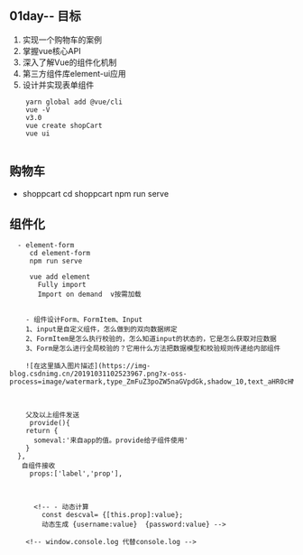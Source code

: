 
##  01day-- 目标
1. 实现一个购物车的案例
2. 掌握vue核心API  
3. 深入了解Vue的组件化机制
4. 第三方组件库element-ui应用
5. 设计并实现表单组件

```
    yarn global add @vue/cli
    vue -V   
    v3.0
    vue create shopCart
    vue ui
 
```

## 购物车
  - shoppcart
     cd shoppcart
    npm run serve
## 组件化
```
  - element-form
     cd element-form
     npm run serve

     vue add element
       Fully import 
       Import on demand  v按需加载
    

    - 组件设计Form、FormItem、Input
    1、input是自定义组件，怎么做到的双向数据绑定
    2、FormItem是怎么执行校验的，怎么知道input的状态的，它是怎么获取对应数据
    3、Form是怎么进行全局校验的？它用什么方法把数据模型和校验规则传递给内部组件

    ![在这里插入图片描述](https://img-blog.csdnimg.cn/20191031102523967.png?x-oss-process=image/watermark,type_ZmFuZ3poZW5naGVpdGk,shadow_10,text_aHR0cHM6Ly9ibG9nLmNzZG4ubmV0L3dlaXhpbl80NDE2MDM4NQ==,size_16,color_FFFFFF,t_70)



    父及以上组件发送
     provide(){
    return {
      someval:'来自app的值。provide给子组件使用'
    }
  },
   自组件接收
     props:['label','prop'],



      <!-- - 动态计算
        const descval= {[this.prop]:value};   
        动态生成 {username:value}  {password:value} -->

    <!-- window.console.log 代替console.log -->
```